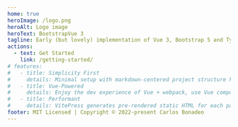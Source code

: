 ```yaml
---
home: true
heroImage: /logo.png
heroAlt: Logo image
heroText: BootstrapVue 3
tagline: Early (but lovely) implementation of Vue 3, Bootstrap 5 and Typescript
actions:
  - text: Get Started
    link: /getting-started/
# features:
#   - title: Simplicity First
#     details: Minimal setup with markdown-centered project structure helps you focus on writing.
#   - title: Vue-Powered
#     details: Enjoy the dev experience of Vue + webpack, use Vue components in markdown, and develop custom themes with Vue.
#   - title: Performant
#     details: VitePress generates pre-rendered static HTML for each page, and runs as an SPA once a page is loaded.
footer: MIT Licensed | Copyright © 2022-present Carlos Bonadeo
---
```

